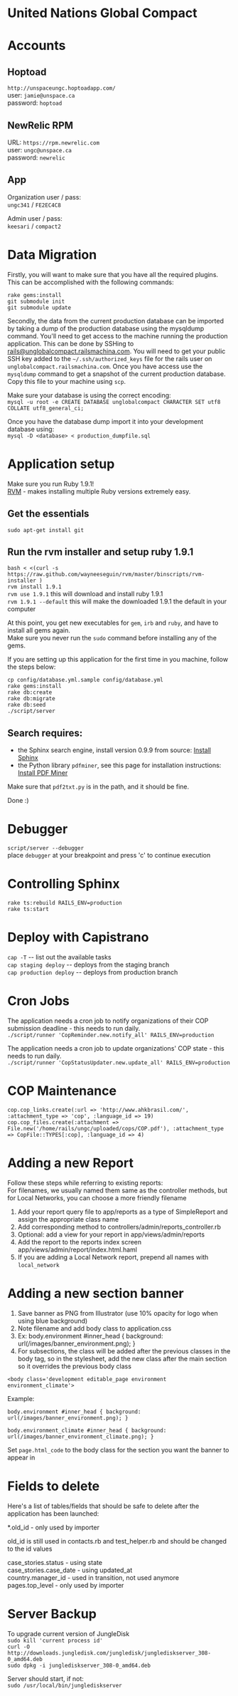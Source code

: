 # United Nations Global Compact

# Accounts

## Hoptoad
`http://unspaceungc.hoptoadapp.com/`  
user: `jamie@unspace.ca`  
password: `hoptoad`  

## NewRelic RPM
URL: `https://rpm.newrelic.com`  
user: `ungc@unspace.ca`  
password: `newrelic`  

## App
Organization user / pass:  
`ungc341` / `FE2EC4C8`  

Admin user / pass:  
`keesari` / `compact2`  

# Data Migration
Firstly, you will want to make sure that you have all the required plugins.  This can be accomplished with the following commands:

`rake gems:install`  
`git submodule init`  
`git submodule update`  

Secondly, the data from the current production database can be imported by taking a dump of the production database using 
the mysqldump command. You'll need to get access to the machine running the production application. This can be done by 
SSHing to rails@unglobalcompact.railsmachina.com. You will need to get your public SSH key added to the `~/.ssh/authorized_keys` 
file for the rails user on `unglobalcompact.railsmachina.com`. Once you have access use the `mysqldump` command to get a 
snapshot of the current production database.  Copy this file to your machine using `scp`.

Make sure your database is using the correct encoding:  
`mysql -u root -e CREATE DATABASE unglobalcompact CHARACTER SET utf8 COLLATE utf8_general_ci;`  

Once you have the database dump import it into your development database using:  
`mysql -D <database> < production_dumpfile.sql`  

# Application setup

Make sure you run Ruby 1.9.1!  
[RVM](http://rvm.beginrescueend.com/) - makes installing multiple Ruby versions extremely easy.

## Get the essentials
`sudo apt-get install git`

## Run the rvm installer and setup ruby 1.9.1
`bash < <(curl -s https://raw.github.com/wayneeseguin/rvm/master/binscripts/rvm-installer )`  
`rvm install 1.9.1`  
`rvm use 1.9.1` this will download and install ruby 1.9.1   
`rvm 1.9.1 --default` this will make the downloaded 1.9.1 the default in your computer  

At this point, you get new executables for `gem`, `irb` and `ruby`, and have to install all gems again.  
Make sure you never run the `sudo` command before installing any of the gems.

If you are setting up this application for the first time in you machine, follow the steps below:

`cp config/database.yml.sample config/database.yml`  
`rake gems:install`  
`rake db:create`  
`rake db:migrate`  
`rake db:seed`  
`./script/server`  

## Search requires:
- the Sphinx search engine, install version 0.9.9 from source:
[Install Sphinx](http://freelancing-god.github.com/ts/en/installing_sphinx.html)
- the Python library `pdfminer`, see this page for installation instructions:
[Install PDF Miner](http://www.unixuser.org/~euske/python/pdfminer/index.html)

Make sure that `pdf2txt.py` is in the path, and it should be fine.

Done :)

# Debugger
`script/server --debugger`  
place `debugger` at your breakpoint and press 'c' to continue execution  

# Controlling Sphinx
`rake ts:rebuild RAILS_ENV=production`  
`rake ts:start`  

# Deploy with Capistrano

`cap -T` -- list out the available tasks  
`cap staging deploy`  -- deploys from the staging branch  
`cap production deploy`  -- deploys from production branch  

# Cron Jobs
The application needs a cron job to notify organizations of their COP submission deadline - this needs to run daily.  
`./script/runner 'CopReminder.new.notify_all' RAILS_ENV=production`

The application needs a cron job to update organizations' COP state - this needs to run daily.  
`./script/runner 'CopStatusUpdater.new.update_all' RAILS_ENV=production`  

# COP Maintenance
`cop.cop_links.create(:url => 'http://www.ahkbrasil.com/', :attachment_type => 'cop', :language_id => 19)`  
`cop.cop_files.create(:attachment => File.new('/home/rails/ungc/uploaded/cops/COP.pdf'), :attachment_type => CopFile::TYPES[:cop], :language_id => 4)`  

# Adding a new Report
Follow these steps while referring to existing reports:  
For filenames, we usually named them same as the controller methods, but for Local Networks, you can choose a more friendly filename

1. Add your report query file to app/reports as a type of SimpleReport and assign the appropriate class name
2. Add corresponding method to controllers/admin/reports_controller.rb
3. Optional: add a view for your report in app/views/admin/reports
4. Add the report to the reports index screen app/views/admin/report/index.html.haml
5. If you are adding a Local Network report, prepend all names with `local_network`

# Adding a new section banner
1. Save banner as PNG from Illustrator (use 10% opacity for logo when using blue background)
2. Note filename and add body class to application.css
3. Ex: body.environment #inner_head { background: url(/images/banner_environment.png); }
4. For subsections, the class will be added after the previous classes in the body tag, so in the stylesheet, add the new class after the main section so it overrides the previous body class

`<body class='development editable_page environment environment_climate'>`
  

Example:

`body.environment #inner_head { background: url(/images/banner_environment.png); }`

`body.environment_climate #inner_head { background: url(/images/banner_environment_climate.png); }`


Set `page.html_code` to the body class for the section you want the banner to appear in

# Fields to delete
Here's a list of tables/fields that should be safe to delete after the application has been launched:

*.old\_id - only used by importer

old\_id is still used in contacts.rb and test_helper.rb and should be changed to the id values

case\_stories.status - using state  
case\_stories.case\_date - using updated\_at  
country.manager\_id - used in transition, not used anymore  
pages.top\_level - only used by importer  

# Server Backup
To upgrade current version of JungleDisk  
`sudo kill 'current process id'`  
`curl -O http://downloads.jungledisk.com/jungledisk/junglediskserver_308-0_amd64.deb`  
`sudo dpkg -i junglediskserver_308-0_amd64.deb`  

Server should start, if not:  
`sudo /usr/local/bin/junglediskserver`  